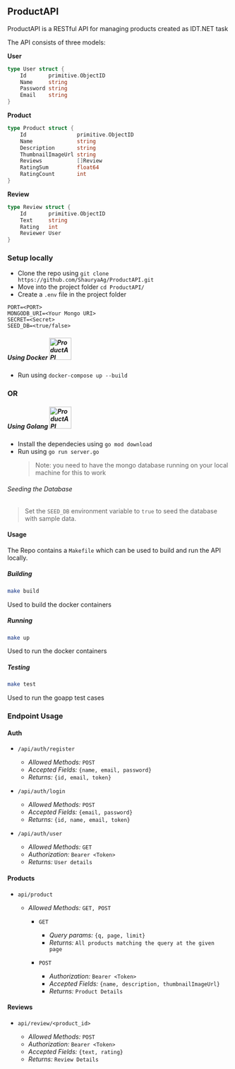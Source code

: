 ## ProductAPI

ProductAPI is a RESTful API for managing products created as IDT.NET task

The API consists of three models:

**User**

```go
type User struct {
	Id       primitive.ObjectID
	Name     string
	Password string
	Email    string
}
```

**Product**

```go
type Product struct {
	Id                primitive.ObjectID
	Name              string
	Description       string
	ThumbnailImageUrl string
	Reviews           []Review
	RatingSum         float64
	RatingCount       int
}
```

**Review**

```go
type Review struct {
	Id       primitive.ObjectID
	Text     string
	Rating   int
	Reviewer User
}
```

### Setup locally

- Clone the repo using `git clone https://github.com/ShauryaAg/ProductAPI.git`
- Move into the project folder `cd ProductAPI/`
- Create a `.env` file in the project folder

```
PORT=<PORT>
MONGODB_URI=<Your Mongo URI>
SECRET=<Secret>
SEED_DB=<true/false>
```

##### Using Docker <a href="https://www.docker.com/"> <img alt="ProductAPI" src="https://www.docker.com/sites/default/files/d8/styles/role_icon/public/2019-07/vertical-logo-monochromatic.png" width="50" /> </a>

- Run using `docker-compose up --build`

### **OR**

##### Using Golang <a href="https://golang.org/"> <img alt="ProductAPI" src="https://golang.org/lib/godoc/images/go-logo-blue.svg" width="50" /> </a>

- Install the dependecies using `go mod download`
- Run using `go run server.go`
  > Note: you need to have the mongo database running on your local machine for this to work

###### Seeding the Database

> Set the `SEED_DB` environment variable to `true` to seed the database with sample data.

#### Usage

The Repo contains a `Makefile` which can be used to build and run the API locally.

##### Building

```sh
make build
```

Used to build the docker containers

##### Running

```sh
make up
```

Used to run the docker containers

##### Testing

```sh
make test
```

Used to run the goapp test cases

### Endpoint Usage

#### Auth

- `/api/auth/register`

  - _Allowed Methods:_ `POST`
  - _Accepted Fields:_ `{name, email, password}`
  - _Returns:_ `{id, email, token}`

- `/api/auth/login`

  - _Allowed Methods:_ `POST`
  - _Accepted Fields:_ `{email, password}`
  - _Returns:_ `{id, name, email, token}`

- `/api/auth/user`

  - _Allowed Methods:_ `GET`
  - _Authorization:_ `Bearer <Token>`
  - _Returns:_ `User details`

#### Products

- `api/product`

  - _Allowed Methods:_ `GET, POST`

    - `GET`

      - _Query params:_ `{q, page, limit}`
      - _Returns:_ `All products matching the query at the given page`

    - `POST`

      - _Authorization:_ `Bearer <Token>`
      - _Accepted Fields:_ `{name, description, thumbnailImageUrl}`
      - _Returns:_ `Product Details`

#### Reviews

- `api/review/<product_id>`

  - _Allowed Methods:_ `POST`
  - _Authorization:_ `Bearer <Token>`
  - _Accepted Fields:_ `{text, rating}`
  - _Returns:_ `Review Details`

